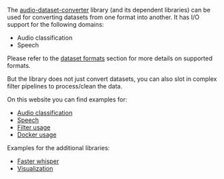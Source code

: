 The [audio-dataset-converter](https://github.com/waikato-datamining/audio-dataset-converter) 
library (and its dependent libraries) can be used for converting datasets from one format 
into another. It has I/O support for the following domains:

* Audio classification
* Speech

Please refer to the [dataset formats](https://github.com/waikato-datamining/audio-dataset-converter?tab=readme-ov-file#dataset-formats)
section for more details on supported formats.

But the library does not just convert datasets, you can also slot in complex filter pipelines to 
process/clean the data.

On this website you can find examples for:

* [Audio classification](audio_classification.md)
* [Speech](speech.md)
* [Filter usage](filters.md)
* [Docker usage](docker.md)

Examples for the additional libraries:

* [Faster whisper](faster_whisper.md)
* [Visualization](visualization.md)
